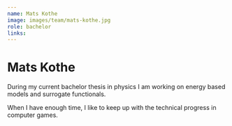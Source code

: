 ```yaml
---
name: Mats Kothe
image: images/team/mats-kothe.jpg
role: bachelor
links:
---
```


# Mats Kothe

During my current bachelor thesis in physics I am working on energy based models and surrogate functionals. 

When I have enough time, I like to keep up with the technical progress in computer games.
